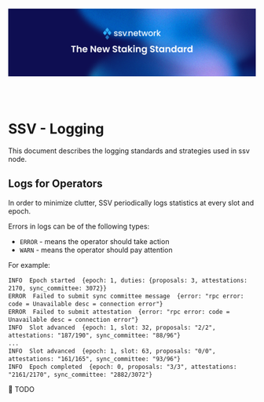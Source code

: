 [<img src="./resources/ssv_header_image.png" >](https://www.bloxstaking.com/)

<br>
<br>

# SSV - Logging

This document describes the logging standards and strategies used in ssv node.

## Logs for Operators

In order to minimize clutter, SSV periodically logs statistics at every slot and epoch.

Errors in logs can be of the following types:
* `ERROR` - means the operator should take action
* `WARN` - means the operator should pay attention

For example:

```log
INFO  Epoch started  {epoch: 1, duties: {proposals: 3, attestations: 2170, sync_committee: 3072}}
ERROR  Failed to submit sync committee message  {error: "rpc error: code = Unavailable desc = connection error"}
ERROR  Failed to submit attestation  {error: "rpc error: code = Unavailable desc = connection error"}
INFO  Slot advanced  {epoch: 1, slot: 32, proposals: "2/2", attestations: "187/190", sync_committee: "88/96"}
...
INFO  Slot advanced  {epoch: 1, slot: 63, proposals: "0/0", attestations: "161/165", sync_committee: "93/96"}
INFO  Epoch completed  {epoch: 0, proposals: "3/3", attestations: "2161/2170", sync_committee: "2882/3072"}
```

🚧 TODO
